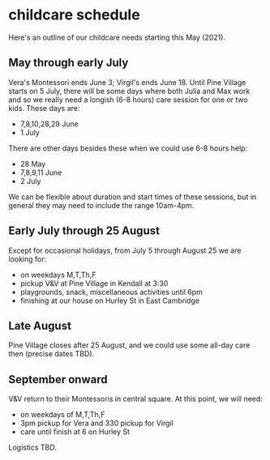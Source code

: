 # childcare schedule 

Here's an outline of our childcare needs starting this May (2021).

## May through early July

Vera's Montessori ends June 3; Virgil's ends June 18.  Until Pine Village starts on 5 July, there will be some days where both Julia and Max work and so we really need a longish (6-8 hours) care session for one or two kids.  These days are:

  * 7,8,10,28,29 June
  * 1 July

There are other days besides these when we could use 6-8 hours help:
  * 28 May
  * 7,8,9,11 June
  * 2 July

We can be flexible about duration and start times of these sessions, but in general they may need to include the range 10am-4pm.

## Early July through 25 August

Except for occasional holidays, from July 5 through August 25 we are looking for:
  * on weekdays M,T,Th,F
  * pickup V&V at Pine Village in Kendall at 3:30
  * playgrounds, snack, miscellaneous activities until 6pm
  * finishing at our house on Hurley St in East Cambridge


## Late August

Pine Village closes after 25 August, and we could use some all-day care then (precise dates TBD).

## September onward

V&V return to their Montessoris in central square.  At this point, we will need:
- on weekdays of M,T,Th,F
- 3pm pickup for Vera and 330 pickup for Virgil
- care until finish at 6 on Hurley St

Logistics TBD.
